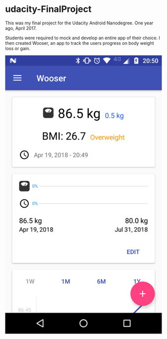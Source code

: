 # udacity-FinalProject
This was my final project for the Udacity Android Nanodegree. One year ago, April 2017.

Students were required to mock and develop an entire app of their choice.
I then created Wooser, an app to track the users progress on body weight loss or gain.

![Screenshot](Screenshot_20180419-205010.png)
